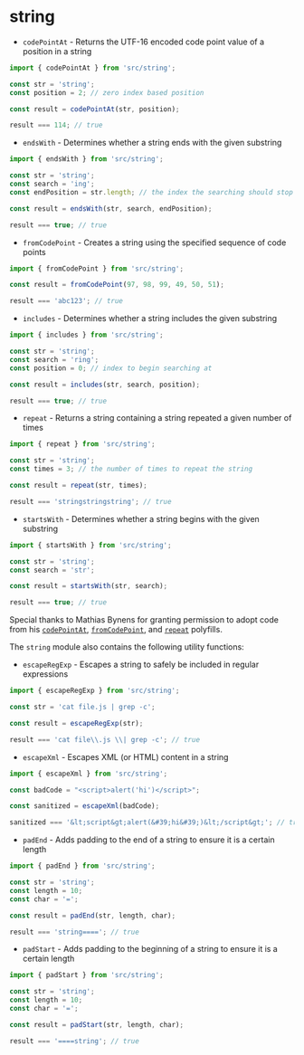 # string

* `codePointAt` - Returns the UTF-16 encoded code point value of a position in a string
```ts
import { codePointAt } from 'src/string';

const str = 'string';
const position = 2; // zero index based position

const result = codePointAt(str, position);

result === 114; // true
```

* `endsWith` - Determines whether a string ends with the given substring
```ts
import { endsWith } from 'src/string';

const str = 'string';
const search = 'ing';
const endPosition = str.length; // the index the searching should stop before

const result = endsWith(str, search, endPosition);

result === true; // true
```

* `fromCodePoint` - Creates a string using the specified sequence of code points
```ts
import { fromCodePoint } from 'src/string';

const result = fromCodePoint(97, 98, 99, 49, 50, 51);

result === 'abc123'; // true
```

* `includes` - Determines whether a string includes the given substring
```ts
import { includes } from 'src/string';

const str = 'string';
const search = 'ring';
const position = 0; // index to begin searching at

const result = includes(str, search, position);

result === true; // true
```

* `repeat` - Returns a string containing a string repeated a given number of times
```ts
import { repeat } from 'src/string';

const str = 'string';
const times = 3; // the number of times to repeat the string

const result = repeat(str, times);

result === 'stringstringstring'; // true
```

* `startsWith` - Determines whether a string begins with the given substring
```ts
import { startsWith } from 'src/string';

const str = 'string';
const search = 'str';

const result = startsWith(str, search);

result === true; // true
```

Special thanks to Mathias Bynens for granting permission to adopt code from his
[`codePointAt`](https://github.com/mathiasbynens/String.prototype.codePointAt),
[`fromCodePoint`](https://github.com/mathiasbynens/String.fromCodePoint), and
[`repeat`](https://github.com/mathiasbynens/String.prototype.repeat) polyfills.

The `string` module also contains the following utility functions:

* `escapeRegExp` - Escapes a string to safely be included in regular expressions
```ts
import { escapeRegExp } from 'src/string';

const str = 'cat file.js | grep -c';

const result = escapeRegExp(str);

result === 'cat file\\.js \\| grep -c'; // true

```

* `escapeXml` - Escapes XML (or HTML) content in a string
```ts
import { escapeXml } from 'src/string';

const badCode = "<script>alert('hi')</script>";

const sanitized = escapeXml(badCode);

sanitized === '&lt;script&gt;alert(&#39;hi&#39;)&lt;/script&gt;'; // true
```

* `padEnd` - Adds padding to the end of a string to ensure it is a certain length
```ts
import { padEnd } from 'src/string';

const str = 'string';
const length = 10;
const char = '=';

const result = padEnd(str, length, char);

result === 'string===='; // true
```

* `padStart` - Adds padding to the beginning of a string to ensure it is a certain length
```ts
import { padStart } from 'src/string';

const str = 'string';
const length = 10;
const char = '=';

const result = padStart(str, length, char);

result === '====string'; // true
```
